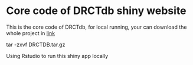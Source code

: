 # Core code of DRCTdb shiny website

This is the core code of DRCTdb, for local running, your can download the whole project in [link](https://drctdb.cowtransfer.com/s/8ed0faa331a54d)

tar -zxvf DRCTDB.tar.gz 

Using Rstudio to run this shiny app locally
